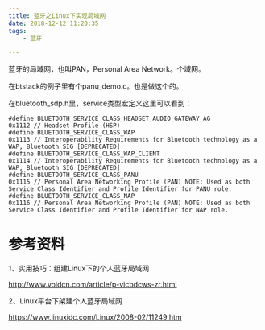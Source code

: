 ```yaml
---
title: 蓝牙之Linux下实现局域网
date: 2018-12-12 11:20:35
tags:
	- 蓝牙

---
```




蓝牙的局域网，也叫PAN，Personal Area Network。个域网。

在btstack的例子里有个panu_demo.c。也是做这个的。

在bluetooth_sdp.h里，service类型宏定义这里可以看到：

```
#define BLUETOOTH_SERVICE_CLASS_HEADSET_AUDIO_GATEWAY_AG                           0x1112 // Headset Profile (HSP)
#define BLUETOOTH_SERVICE_CLASS_WAP                                                0x1113 // Interoperability Requirements for Bluetooth technology as a WAP, Bluetooth SIG [DEPRECATED]
#define BLUETOOTH_SERVICE_CLASS_WAP_CLIENT                                         0x1114 // Interoperability Requirements for Bluetooth technology as a WAP, Bluetooth SIG [DEPRECATED]
#define BLUETOOTH_SERVICE_CLASS_PANU                                               0x1115 // Personal Area Networking Profile (PAN) NOTE: Used as both Service Class Identifier and Profile Identifier for PANU role.
#define BLUETOOTH_SERVICE_CLASS_NAP                                                0x1116 // Personal Area Networking Profile (PAN) NOTE: Used as both Service Class Identifier and Profile Identifier for NAP role.

```



# 参考资料

1、实用技巧：组建Linux下的个人蓝牙局域网

http://www.voidcn.com/article/p-vicbdcws-zr.html

2、Linux平台下架建个人蓝牙局域网

https://www.linuxidc.com/Linux/2008-02/11249.htm